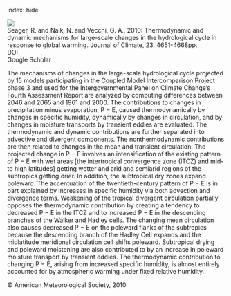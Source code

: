 index: hide

<div class="Citation">
    <div class="Citation-thumb CitationThumb-linked"  data-href="https://doi.org/10.1175/2010jcli3655.1">
      <img src="https://static.claimspace.cloud/climate-study-static/refs/thumbs/7/Seager_et_al_2010-thumb.png" />
    </div>

  <div class="Citation-body">
    <div class="Citation-text">Seager, R. and Naik, N. and Vecchi, G. A., 2010: Thermodynamic and dynamic mechanisms for large-scale changes in the hydrological cycle in response to global warming. <span class="Article-journal">Journal of Climate, </span><span class="Article-volume">23, </span>4651-4668pp.</div>
    <div class="Citation-links">
      <div class="CitationLink" data-href="https://doi.org/10.1175/2010jcli3655.1">
        <div class="CitationLink-icon CitationLink-Doi"></div>
        <div class="CitationLink-text">DOI</div>
      </div>
      <div class="CitationLink" data-href="https://scholar.google.com/scholar?q=10.1175/2010jcli3655.1">
        <div class="CitationLink-icon CitationLink-Scholar"></div>
        <div class="CitationLink-text">Google Scholar</div>
      </div>
    </div>
  </div>
</div>

The mechanisms of changes in the large-scale hydrological cycle projected by 15 models participating in the Coupled Model Intercomparison Project phase 3 and used for the Intergovernmental Panel on Climate Change’s Fourth Assessment Report are analyzed by computing differences between 2046 and 2065 and 1961 and 2000. The contributions to changes in precipitation minus evaporation, P − E, caused thermodynamically by changes in specific humidity, dynamically by changes in circulation, and by changes in moisture transports by transient eddies are evaluated. The thermodynamic and dynamic contributions are further separated into advective and divergent components. The nonthermodynamic contributions are then related to changes in the mean and transient circulation. The projected change in P − E involves an intensification of the existing pattern of P − E with wet areas [the intertropical convergence zone (ITCZ) and mid- to high latitudes] getting wetter and arid and semiarid regions of the subtropics getting drier. In addition, the subtropical dry zones expand poleward. The accentuation of the twentieth-century pattern of P − E is in part explained by increases in specific humidity via both advection and divergence terms. Weakening of the tropical divergent circulation partially opposes the thermodynamic contribution by creating a tendency to decreased P − E in the ITCZ and to increased P − E in the descending branches of the Walker and Hadley cells. The changing mean circulation also causes decreased P − E on the poleward flanks of the subtropics because the descending branch of the Hadley Cell expands and the midlatitude meridional circulation cell shifts poleward. Subtropical drying and poleward moistening are also contributed to by an increase in poleward moisture transport by transient eddies. The thermodynamic contribution to changing P − E, arising from increased specific humidity, is almost entirely accounted for by atmospheric warming under fixed relative humidity.

<div class="Citation-copy">
&copy; American Meteorological Society, 2010
</div>